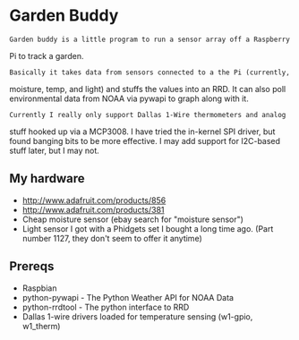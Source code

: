 # Garden Buddy

	Garden buddy is a little program to run a sensor array off a Raspberry
Pi to track a garden.

	Basically it takes data from sensors connected to a the Pi (currently,
moisture, temp, and light) and stuffs the values into an RRD.  It can
also poll environmental data from NOAA via pywapi to graph along with it.

	Currently I really only support Dallas 1-Wire thermometers and analog
stuff hooked up via a MCP3008.  I have tried the in-kernel SPI driver,
but found banging bits to be more effective.  I may add support for
I2C-based stuff later, but I may not.

## My hardware
- http://www.adafruit.com/products/856
- http://www.adafruit.com/products/381
- Cheap moisture sensor (ebay search for "moisture sensor")
- Light sensor I got with a Phidgets set I bought a long time ago. (Part number 1127, they don't seem to offer it anytime)

## Prereqs
- Raspbian
- python-pywapi - The Python Weather API for NOAA Data
- python-rrdtool - The python interface to RRD
- Dallas 1-wire drivers loaded for temperature sensing (w1-gpio, w1_therm)
